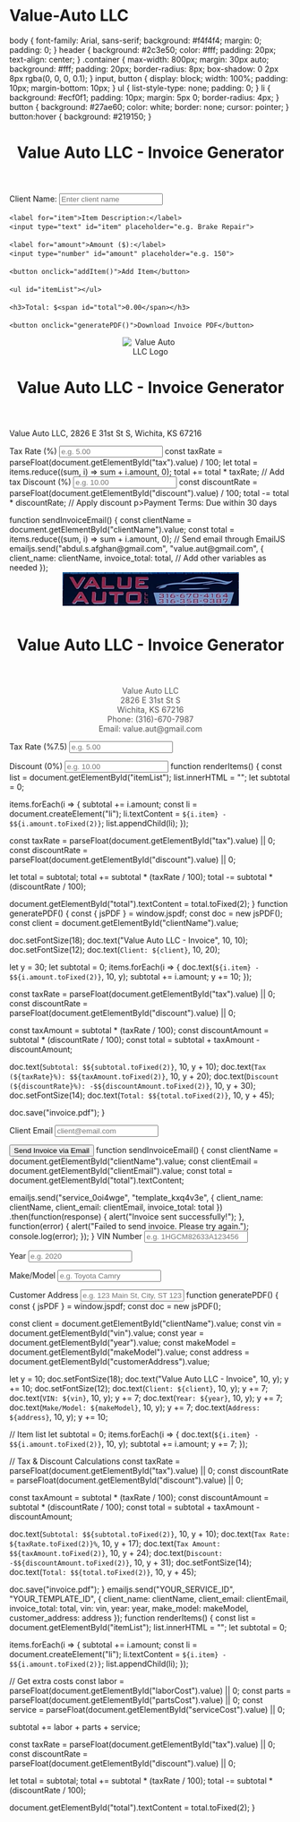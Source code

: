 # Value-Auto LLC
body {
  font-family: Arial, sans-serif;
  background: #f4f4f4;
  margin: 0;
  padding: 0;
}
header {
  background: #2c3e50;
  color: #fff;
  padding: 20px;
  text-align: center;
}
.container {
  max-width: 800px;
  margin: 30px auto;
  background: #fff;
  padding: 20px;
  border-radius: 8px;
  box-shadow: 0 2px 8px rgba(0, 0, 0, 0.1);
}
input, button {
  display: block;
  width: 100%;
  padding: 10px;
  margin-bottom: 10px;
}
ul {
  list-style-type: none;
  padding: 0;
}
li {
  background: #ecf0f1;
  padding: 10px;
  margin: 5px 0;
  border-radius: 4px;
}
button {
  background: #27ae60;
  color: white;
  border: none;
  cursor: pointer;
}
button:hover {
  background: #219150;
}
<!DOCTYPE html>
<html lang="en">
<head>
  <meta charset="UTF-8">
  <meta name="viewport" content="width=device-width, initial-scale=1.0">
  <title>Value Auto LLC - Invoice Generator</title>
  <link rel="stylesheet" href="style.css">
</head>
<body>
  <header>
    <h1>Value Auto LLC - Invoice Generator</h1>
  </header>
  <div class="container">
    <label for="clientName">Client Name:</label>
    <input type="text" id="clientName" placeholder="Enter client name">

    <label for="item">Item Description:</label>
    <input type="text" id="item" placeholder="e.g. Brake Repair">

    <label for="amount">Amount ($):</label>
    <input type="number" id="amount" placeholder="e.g. 150">

    <button onclick="addItem()">Add Item</button>

    <ul id="itemList"></ul>

    <h3>Total: $<span id="total">0.00</span></h3>

    <button onclick="generatePDF()">Download Invoice PDF</button>
  </div>

  <script src="https://cdnjs.cloudflare.com/ajax/libs/jspdf/2.5.1/jspdf.umd.min.js"></script>
  <script src="script.js"></script>
</body>
</html>
<header>
  <img src="logo.png" alt="Value Auto LLC Logo" style="max-width: 100px; height: auto;">
  <h1>Value Auto LLC - Invoice Generator</h1>
</header>
<footer>
  <p>Value Auto LLC, 2826 E 31st St S, Wichita, KS 67216 </p>
</footer>
<label for="tax">Tax Rate (%)</label>
<input type="number" id="tax" placeholder="e.g. 5.00">
const taxRate = parseFloat(document.getElementById("tax").value) / 100;
let total = items.reduce((sum, i) => sum + i.amount, 0);
total += total * taxRate; // Add tax
<label for="discount">Discount (%)</label>
<input type="number" id="discount" placeholder="e.g. 10.00">
const discountRate = parseFloat(document.getElementById("discount").value) / 100;
total -= total * discountRate; // Apply discount
p>Payment Terms: Due within 30 days</p>
<script type="text/javascript" src="https://cdn.emailjs.com/dist/email.min.js"></script>
function sendInvoiceEmail() {
  const clientName = document.getElementById("clientName").value;
  const total = items.reduce((sum, i) => sum + i.amount, 0);
  // Send email through EmailJS
  emailjs.send("abdul.s.afghan@gmail.com", "value.aut@gmail.com", {
    client_name: clientName,
    invoice_total: total,
    // Add other variables as needed
  });
<header>
  <img src="vALUE AUTO LOGO.png" alt="Value Auto LLC Logo" style="max-height: 80px; margin-bottom: 10px;">
  <h1>Value Auto LLC - Invoice Generator</h1>
</header>
<footer>
<footer style="text-align: center; margin-top: 40px; font-size: 14px; color: #555;">
  <p>Value Auto LLC<br>
  2826 E 31st St S<br>
  Wichita, KS 67216<br>
  Phone: (316)-670-7987<br>
  Email: value.aut@gmail.com</p>
</footer>
<label for="tax">Tax Rate (%7.5)</label>
<input type="number" id="tax" placeholder="e.g. 5.00">

<label for="discount">Discount (0%)</label>
<input type="number" id="discount" placeholder="e.g. 10.00">
function renderItems() {
  const list = document.getElementById("itemList");
  list.innerHTML = "";
  let subtotal = 0;

  items.forEach(i => {
    subtotal += i.amount;
    const li = document.createElement("li");
    li.textContent = `${i.item} - $${i.amount.toFixed(2)}`;
    list.appendChild(li);
  });

  const taxRate = parseFloat(document.getElementById("tax").value) || 0;
  const discountRate = parseFloat(document.getElementById("discount").value) || 0;

  let total = subtotal;
  total += subtotal * (taxRate / 100);
  total -= subtotal * (discountRate / 100);

  document.getElementById("total").textContent = total.toFixed(2);
}
function generatePDF() {
  const { jsPDF } = window.jspdf;
  const doc = new jsPDF();
  const client = document.getElementById("clientName").value;

  doc.setFontSize(18);
  doc.text("Value Auto LLC - Invoice", 10, 10);
  doc.setFontSize(12);
  doc.text(`Client: ${client}`, 10, 20);

  let y = 30;
  let subtotal = 0;
  items.forEach(i => {
    doc.text(`${i.item} - $${i.amount.toFixed(2)}`, 10, y);
    subtotal += i.amount;
    y += 10;
  });

  const taxRate = parseFloat(document.getElementById("tax").value) || 0;
  const discountRate = parseFloat(document.getElementById("discount").value) || 0;

  const taxAmount = subtotal * (taxRate / 100);
  const discountAmount = subtotal * (discountRate / 100);
  const total = subtotal + taxAmount - discountAmount;

  doc.text(`Subtotal: $${subtotal.toFixed(2)}`, 10, y + 10);
  doc.text(`Tax (${taxRate}%): $${taxAmount.toFixed(2)}`, 10, y + 20);
  doc.text(`Discount (${discountRate}%): -$${discountAmount.toFixed(2)}`, 10, y + 30);
  doc.setFontSize(14);
  doc.text(`Total: $${total.toFixed(2)}`, 10, y + 45);

  doc.save("invoice.pdf");
}
<script type="text/javascript" src="https://cdn.emailjs.com/dist/email.min.js"></script>
<script type="text/javascript">
  (function(){
    emailjs.init("YOUR_USER_ID"); // service_0oi4wge
  })();
</script>
<label for="clientEmail">Client Email</label>
<input type="email" id="clientEmail" placeholder="client@email.com">

<button onclick="sendInvoiceEmail()">Send Invoice via Email</button>
function sendInvoiceEmail() {
  const clientName = document.getElementById("clientName").value;
  const clientEmail = document.getElementById("clientEmail").value;
  const total = document.getElementById("total").textContent;

  emailjs.send("service_0oi4wge", "template_kxq4v3e", {
    client_name: clientName,
    client_email: clientEmail,
    invoice_total: total
  })
  .then(function(response) {
    alert("Invoice sent successfully!");
  }, function(error) {
    alert("Failed to send invoice. Please try again.");
    console.log(error);
  });
}
<label for="vin">VIN Number</label>
<input type="text" id="vin" placeholder="e.g. 1HGCM82633A123456">

<label for="year">Year</label>
<input type="text" id="year" placeholder="e.g. 2020">

<label for="makeModel">Make/Model</label>
<input type="text" id="makeModel" placeholder="e.g. Toyota Camry">

<label for="customerAddress">Customer Address</label>
<input type="text" id="customerAddress" placeholder="e.g. 123 Main St, City, ST 12345">
function generatePDF() {
  const { jsPDF } = window.jspdf;
  const doc = new jsPDF();

  const client = document.getElementById("clientName").value;
  const vin = document.getElementById("vin").value;
  const year = document.getElementById("year").value;
  const makeModel = document.getElementById("makeModel").value;
  const address = document.getElementById("customerAddress").value;

  let y = 10;
  doc.setFontSize(18);
  doc.text("Value Auto LLC - Invoice", 10, y); y += 10;
  doc.setFontSize(12);
  doc.text(`Client: ${client}`, 10, y); y += 7;
  doc.text(`VIN: ${vin}`, 10, y); y += 7;
  doc.text(`Year: ${year}`, 10, y); y += 7;
  doc.text(`Make/Model: ${makeModel}`, 10, y); y += 7;
  doc.text(`Address: ${address}`, 10, y); y += 10;

  // Item list
  let subtotal = 0;
  items.forEach(i => {
    doc.text(`${i.item} - $${i.amount.toFixed(2)}`, 10, y);
    subtotal += i.amount;
    y += 7;
  });

  // Tax & Discount Calculations
  const taxRate = parseFloat(document.getElementById("tax").value) || 0;
  const discountRate = parseFloat(document.getElementById("discount").value) || 0;

  const taxAmount = subtotal * (taxRate / 100);
  const discountAmount = subtotal * (discountRate / 100);
  const total = subtotal + taxAmount - discountAmount;

  doc.text(`Subtotal: $${subtotal.toFixed(2)}`, 10, y + 10);
  doc.text(`Tax Rate: ${taxRate.toFixed(2)}%`, 10, y + 17);
  doc.text(`Tax Amount: $${taxAmount.toFixed(2)}`, 10, y + 24);
  doc.text(`Discount: -$${discountAmount.toFixed(2)}`, 10, y + 31);
  doc.setFontSize(14);
  doc.text(`Total: $${total.toFixed(2)}`, 10, y + 45);

  doc.save("invoice.pdf");
}
emailjs.send("YOUR_SERVICE_ID", "YOUR_TEMPLATE_ID", {
  client_name: clientName,
  client_email: clientEmail,
  invoice_total: total,
  vin: vin,
  year: year,
  make_model: makeModel,
  customer_address: address
});
function renderItems() {
  const list = document.getElementById("itemList");
  list.innerHTML = "";
  let subtotal = 0;

  items.forEach(i => {
    subtotal += i.amount;
    const li = document.createElement("li");
    li.textContent = `${i.item} - $${i.amount.toFixed(2)}`;
    list.appendChild(li);
  });

  // Get extra costs
  const labor = parseFloat(document.getElementById("laborCost").value) || 0;
  const parts = parseFloat(document.getElementById("partsCost").value) || 0;
  const service = parseFloat(document.getElementById("serviceCost").value) || 0;

  subtotal += labor + parts + service;

  const taxRate = parseFloat(document.getElementById("tax").value) || 0;
  const discountRate = parseFloat(document.getElementById("discount").value) || 0;

  let total = subtotal;
  total += subtotal * (taxRate / 100);
  total -= subtotal * (discountRate / 100);

  document.getElementById("total").textContent = total.toFixed(2);
}
